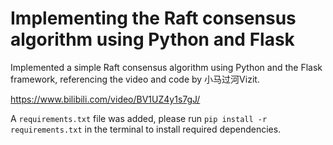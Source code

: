 # Implementing the Raft consensus algorithm using Python and Flask
Implemented a simple Raft consensus algorithm using Python and the Flask framework, referencing the video and code by 小马过河Vizit. 

https://www.bilibili.com/video/BV1UZ4y1s7gJ/

 A `requirements.txt` file was added, please run `pip install -r requirements.txt` in the terminal to install required dependencies.
